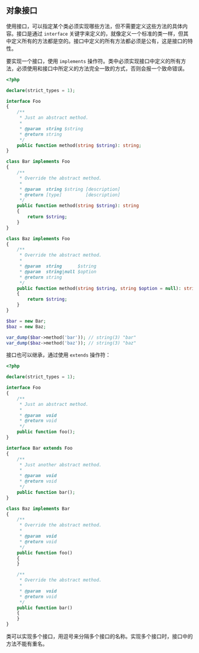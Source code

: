 ## 对象接口

使用接口，可以指定某个类必须实现哪些方法，但不需要定义这些方法的具体内容。接口是通过 `interface` 关键字来定义的，就像定义一个标准的类一样，但其中定义所有的方法都是空的。接口中定义的所有方法都必须是公有，这是接口的特性。

要实现一个接口，使用 `implements` 操作符。类中必须实现接口中定义的所有方法，必须使用和接口中所定义的方法完全一致的方式，否则会报一个致命错误。

```php
<?php

declare(strict_types = 1);

interface Foo
{
    /**
     * Just an abstract method.
     *
     * @param  string $string
     * @return string
     */
    public function method(string $string): string;
}

class Bar implements Foo
{
    /**
     * Override the abstract method.
     *
     * @param  string $string [description]
     * @return [type]         [description]
     */
    public function method(string $string): string
    {
        return $string;
    }
}

class Baz implements Foo
{
    /**
     * Override the abstract method.
     *
     * @param  string      $string
     * @param  string|null $option
     * @return string
     */
    public function method(string $string, string $option = null): string
    {
        return $string;
    }
}

$bar = new Bar;
$baz = new Baz;

var_dump($bar->method('bar')); // string(3) "bar"
var_dump($baz->method('baz')); // string(3) "baz"

```

接口也可以继承，通过使用 `extends` 操作符：

```php
<?php

declare(strict_types = 1);

interface Foo
{
    /**
     * Just an abstract method.
     *
     * @param  void
     * @return void
     */
    public function foo();
}

interface Bar extends Foo
{
    /**
     * Just another abstract method.
     *
     * @param  void
     * @return void
     */
    public function bar();
}

class Baz implements Bar
{
    /**
     * Override the abstract method.
     *
     * @param  void
     * @return void
     */
    public function foo()
    {
    }

    /**
     * Override the abstract method.
     *
     * @param  void
     * @return void
     */
    public function bar()
    {
    }
}

```

类可以实现多个接口，用逗号来分隔多个接口的名称。实现多个接口时，接口中的方法不能有重名。

```php

```

